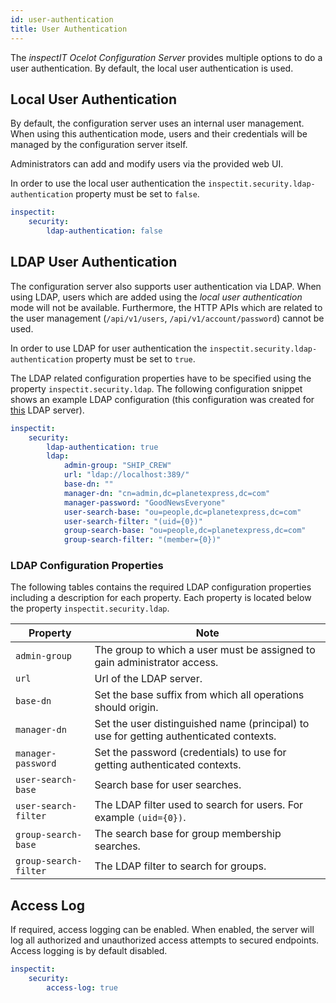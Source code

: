 ```yaml
---
id: user-authentication
title: User Authentication
---
```


The *inspectIT Ocelot Configuration Server* provides multiple options to do a user authentication.
By default, the local user authentication is used.

## Local User Authentication

By default, the configuration server uses an internal user management.
When using this authentication mode, users and their credentials will be managed by the configuration server itself.

Administrators can add and modify users via the provided web UI.

In order to use the local user authentication the `inspectit.security.ldap-authentication` property must be set to `false`.

```YAML
inspectit:
    security:
        ldap-authentication: false
```

## LDAP User Authentication

The configuration server also supports user authentication via LDAP.
When using LDAP, users which are added using the *local user authentication* mode will not be available.
Furthermore, the HTTP APIs which are related to the user management (`/api/v1/users`, `/api/v1/account/password`) cannot be used.

In order to use LDAP for user authentication the `inspectit.security.ldap-authentication` property must be set to `true`.

The LDAP related configuration properties have to be specified using the property `inspectit.security.ldap`.
The following configuration snippet shows an example LDAP configuration (this configuration was created for [this](https://github.com/rroemhild/docker-test-openldap) LDAP server).

```YAML
inspectit:
    security:
        ldap-authentication: true
        ldap:
            admin-group: "SHIP_CREW"
            url: "ldap://localhost:389/"
            base-dn: ""
            manager-dn: "cn=admin,dc=planetexpress,dc=com"
            manager-password: "GoodNewsEveryone"
            user-search-base: "ou=people,dc=planetexpress,dc=com"
            user-search-filter: "(uid={0})"
            group-search-base: "ou=people,dc=planetexpress,dc=com"
            group-search-filter: "(member={0})"
```

### LDAP Configuration Properties

The following tables contains the required LDAP configuration properties including a description for each property.
Each property is located below the property `inspectit.security.ldap`.

| Property | Note |
| --- | --- |
| `admin-group` | The group to which a user must be assigned to gain administrator access. |
| `url` | Url of the LDAP server. |
| `base-dn` | Set the base suffix from which all operations should origin. |
| `manager-dn` | Set the user distinguished name (principal) to use for getting authenticated contexts. |
| `manager-password` | Set the password (credentials) to use for getting authenticated contexts. |
| `user-search-base` | Search base for user searches. |
| `user-search-filter` | The LDAP filter used to search for users. For example `(uid={0})`. |
| `group-search-base` | The search base for group membership searches. |
| `group-search-filter` | The LDAP filter to search for groups. |

## Access Log

If required, access logging can be enabled. When enabled, the server will log all authorized and unauthorized access attempts to secured endpoints.
Access logging is by default disabled.

```YAML
inspectit:
    security:
        access-log: true
```
